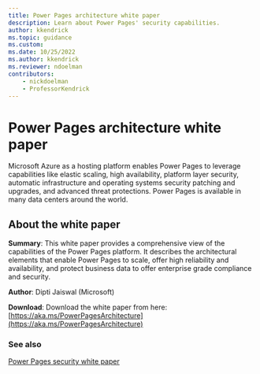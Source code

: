 ```yaml
---
title: Power Pages architecture white paper
description: Learn about Power Pages' security capabilities.
author: kkendrick
ms.topic: guidance
ms.custom: 
ms.date: 10/25/2022
ms.author: kkendrick
ms.reviewer: ndoelman
contributors:
    - nickdoelman
    - ProfessorKendrick
---
```


# Power Pages architecture white paper

Microsoft Azure as a hosting platform enables Power Pages to leverage capabilities like elastic scaling, high availability, platform layer security, automatic infrastructure and operating systems security patching and upgrades, and advanced threat protections. Power Pages is available in many data centers around the world.

## About the white paper

**Summary**: This white paper provides a comprehensive view of the capabilities of the Power Pages platform. It describes the architectural elements that enable Power Pages to scale, offer high reliability and availability, and protect business data to offer enterprise grade compliance and security.

**Author**: Dipti Jaiswal (Microsoft)

**Download**: Download the white paper from here: [https://aka.ms/PowerPagesArchitecture](https://aka.ms/PowerPagesArchitecture)

### See also

[Power Pages security white paper](security.md)
